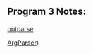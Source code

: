 ## Program 3 Notes:

<!-- Displays Options -->
[optparse]()

[ArgParser](https://www.youtube.com/watch?v=XYUXFR5FSxI))